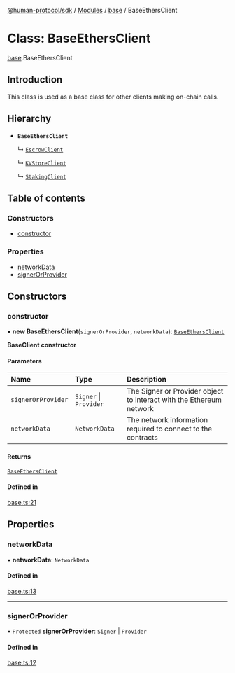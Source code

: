 [@human-protocol/sdk](../README.md) / [Modules](../modules.md) / [base](../modules/base.md) / BaseEthersClient

# Class: BaseEthersClient

[base](../modules/base.md).BaseEthersClient

## Introduction

This class is used as a base class for other clients making on-chain calls.

## Hierarchy

- **`BaseEthersClient`**

  ↳ [`EscrowClient`](escrow.EscrowClient.md)

  ↳ [`KVStoreClient`](kvstore.KVStoreClient.md)

  ↳ [`StakingClient`](staking.StakingClient.md)

## Table of contents

### Constructors

- [constructor](base.BaseEthersClient.md#constructor)

### Properties

- [networkData](base.BaseEthersClient.md#networkdata)
- [signerOrProvider](base.BaseEthersClient.md#signerorprovider)

## Constructors

### constructor

• **new BaseEthersClient**(`signerOrProvider`, `networkData`): [`BaseEthersClient`](base.BaseEthersClient.md)

**BaseClient constructor**

#### Parameters

| Name | Type | Description |
| :------ | :------ | :------ |
| `signerOrProvider` | `Signer` \| `Provider` | The Signer or Provider object to interact with the Ethereum network |
| `networkData` | `NetworkData` | The network information required to connect to the contracts |

#### Returns

[`BaseEthersClient`](base.BaseEthersClient.md)

#### Defined in

[base.ts:21](https://github.com/humanprotocol/human-protocol/blob/47ca9511/packages/sdk/typescript/human-protocol-sdk/src/base.ts#L21)

## Properties

### networkData

• **networkData**: `NetworkData`

#### Defined in

[base.ts:13](https://github.com/humanprotocol/human-protocol/blob/47ca9511/packages/sdk/typescript/human-protocol-sdk/src/base.ts#L13)

___

### signerOrProvider

• `Protected` **signerOrProvider**: `Signer` \| `Provider`

#### Defined in

[base.ts:12](https://github.com/humanprotocol/human-protocol/blob/47ca9511/packages/sdk/typescript/human-protocol-sdk/src/base.ts#L12)
